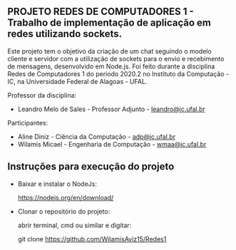 ## PROJETO REDES DE COMPUTADORES 1 - Trabalho de implementação de aplicação em redes utilizando sockets.

Este projeto tem o objetivo da criação de um chat seguindo o modelo cliente e servidor com a utilização de sockets para o envio e recebimento de mensagens, desenvolvido em Node.js. Foi feito durante a disciplina Redes de Computadores 1 do período 2020.2 no Instituto da Computação - IC, na Universidade Federal de Alagoas - UFAL.

Professor da disciplina:
* Leandro Melo de Sales           - Professor Adjunto              - leandro@ic.ufal.br

Participantes:
* Aline Diniz              - Ciência da Computação          - adp@ic.ufal.br
* Wilamis Micael           - Engenharia de Computação       - wmaa@ic.ufal.br

## Instruções para execução do projeto
* Baixar e instalar o NodeJs: 
  
  https://nodejs.org/en/download/
* Clonar o repositório do projeto: 

  abrir terminal, cmd ou similar e digitar:
  
  git clone https://github.com/WilamisAviz15/Redes1


